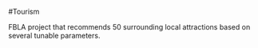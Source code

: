 #Tourism

FBLA project that recommends 50 surrounding local attractions based on several tunable parameters.

